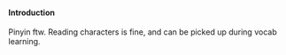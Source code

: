 

#### Introduction

Pinyin ftw. Reading characters is fine, and can be picked up during vocab learning.

